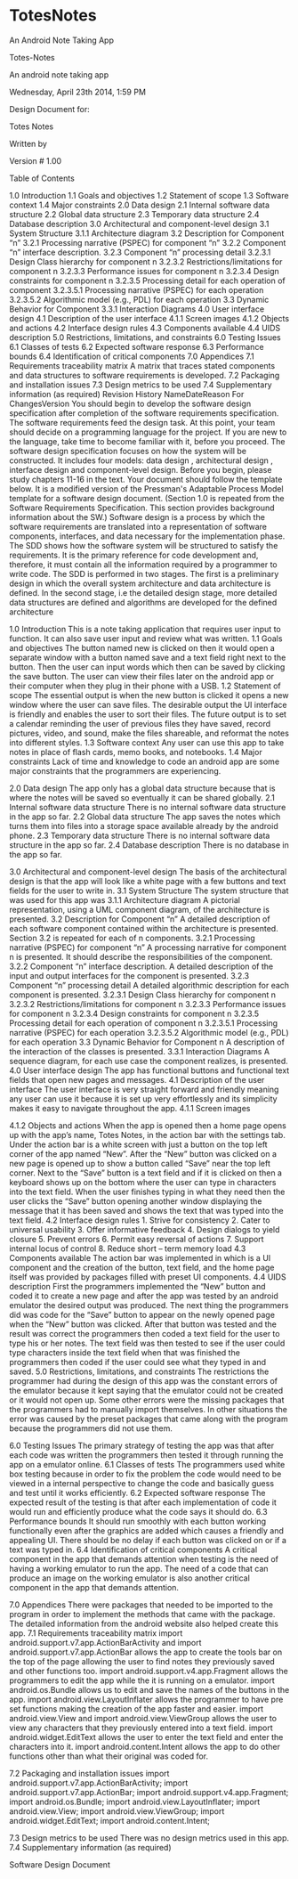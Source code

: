 TotesNotes
==========

An Android Note Taking App

Totes-Notes

An android note taking app

Wednesday, April 23th 2014, 1:59 PM

Design Document for:

Totes Notes

Written by 

Version # 1.00


Table of Contents

1.0 Introduction
 1.1 Goals and objectives
 1.2 Statement of scope
 1.3 Software context
 1.4 Major constraints
 2.0 Data design
 2.1 Internal software data structure
 2.2 Global data structure
 2.3 Temporary data structure
 2.4 Database description
 3.0 Architectural and component-level design
 3.1 System Structure
 3.1.1 Architecture diagram
 3.2 Description for Component “n”
 3.2.1 Processing narrative (PSPEC) for component “n”
 3.2.2 Component “n” interface description.
 3.2.3 Component “n” processing detail
 3.2.3.1 Design Class hierarchy for component n
 3.2.3.2 Restrictions/limitations for component n
 3.2.3.3 Performance issues for component n
 3.2.3.4 Design constraints for component n
 3.2.3.5 Processing detail for each operation of component
 3.2.3.5.1 Processing narrative (PSPEC) for each operation
 3.2.3.5.2 Algorithmic model (e.g., PDL) for each operation 3.3 Dynamic Behavior for Component
 3.3.1 Interaction Diagrams
 4.0 User interface design
 4.1 Description of the user interface
 4.1.1 Screen images
 4.1.2 Objects and actions
 4.2 Interface design rules
 4.3 Components available
 4.4 UIDS description
 5.0 Restrictions, limitations, and constraints
 6.0 Testing Issues
 6.1 Classes of tests
 6.2 Expected software response
 6.3 Performance bounds
 6.4 Identification of critical components
 7.0 Appendices
 7.1 Requirements traceability matrix
 A matrix that traces stated components and data structures to software requirements is developed.
 7.2 Packaging and installation issues
 7.3 Design metrics to be used
 7.4 Supplementary information (as required)
 Revision History NameDateReason For ChangesVersion You should begin to develop the software design specification after completion of the software requirements specification. The software requirements feed the design task. At this point, your team should decide on a programming language for the project. If you are new to the language, take time to become familiar with it, before you proceed. The software design specification focuses on how the system will be constructed. It includes four models: data design , architectural design , interface design and component-level design. Before you begin, please study chapters 11-16 in the text. Your document should follow the template below. It is a modified version of the Pressman's Adaptable Process Model template for a software design document. (Section 1.0 is repeated from the Software Requirements Specification. This section provides background information about the SW.) Software design is a process by which the software requirements are translated into a representation of software components, interfaces, and data necessary for the implementation phase. The SDD shows how the software system will be structured to satisfy the requirements. It is the primary reference for code development and, therefore, it must contain all the information required by a programmer to write code. The SDD is performed in two stages. The first is a preliminary design in which the overall system architecture and data architecture is defined. In the second stage, i.e the detailed design stage, more detailed data structures are defined and algorithms are developed for the defined architecture

1.0 Introduction This is a note taking application that requires user input to function. It can also save user input and review what was written. 1.1 Goals and objectives The button named new is clicked on then it would open a separate window with a button named save and a text field right next to the button. Then the user can input words which then can be saved by clicking the save button. The user can view their files later on the android app or their computer when they plug in their phone with a USB. 1.2 Statement of scope The essential output is when the new button is clicked it opens a new window where the user can save files. The desirable output the UI interface is friendly and enables the user to sort their files. The future output is to set a calendar reminding the user of previous files they have saved, record pictures, video, and sound, make the files shareable, and reformat the notes into different styles. 1.3 Software context Any user can use this app to take notes in place of flash cards, memo books, and notebooks. 1.4 Major constraints Lack of time and knowledge to code an android app are some major constraints that the programmers are experiencing.

2.0 Data design The app only has a global data structure because that is where the notes will be saved so eventually it can be shared globally. 2.1 Internal software data structure There is no internal software data structure in the app so far. 2.2 Global data structure The app saves the notes which turns them into files into a storage space available already by the android phone. 2.3 Temporary data structure There is no internal software data structure in the app so far. 2.4 Database description There is no database in the app so far.

3.0 Architectural and component-level design The basis of the architectural design is that the app will look like a white page with a few buttons and text fields for the user to write in. 3.1 System Structure The system structure that was used for this app was 3.1.1 Architecture diagram A pictorial representation, using a UML component diagram, of the architecture is presented. 3.2 Description for Component “n” A detailed description of each software component contained within the architecture is presented. Section 3.2 is repeated for each of n components. 3.2.1 Processing narrative (PSPEC) for component “n” A processing narrative for component n is presented. It should describe the responsibilities of the component. 3.2.2 Component “n” interface description. A detailed description of the input and output interfaces for the component is presented. 3.2.3 Component “n” processing detail A detailed algorithmic description for each component is presented. 3.2.3.1 Design Class hierarchy for component n 3.2.3.2 Restrictions/limitations for component n 3.2.3.3 Performance issues for component n 3.2.3.4 Design constraints for component n 3.2.3.5 Processing detail for each operation of component n 3.2.3.5.1 Processing narrative (PSPEC) for each operation 3.2.3.5.2 Algorithmic model (e.g., PDL) for each operation 3.3 Dynamic Behavior for Component n A description of the interaction of the classes is presented. 3.3.1 Interaction Diagrams A sequence diagram, for each use case the component realizes, is presented. 4.0 User interface design The app has functional buttons and functional text fields that open new pages and messages. 4.1 Description of the user interface The user interface is very straight forward and friendly meaning any user can use it because it is set up very effortlessly and its simplicity makes it easy to navigate throughout the app. 4.1.1 Screen images

4.1.2 Objects and actions When the app is opened then a home page opens up with the app’s name, Totes Notes, in the action bar with the settings tab. Under the action bar is a white screen with just a button on the top left corner of the app named “New”. After the “New” button was clicked on a new page is opened up to show a button called “Save” near the top left corner. Next to the “Save” button is a text field and if it is clicked on then a keyboard shows up on the bottom where the user can type in characters into the text field. When the user finishes typing in what they need then the user clicks the “Save” button opening another window displaying the message that it has been saved and shows the text that was typed into the text field. 4.2 Interface design rules 1. Strive for consistency 2. Cater to universal usability 3. Offer informative feedback 4. Design dialogs to yield closure 5. Prevent errors 6. Permit easy reversal of actions 7. Support internal locus of control 8. Reduce short – term memory load 4.3 Components available The action bar was implemented in which is a UI component and the creation of the button, text field, and the home page itself was provided by packages filled with preset UI components. 4.4 UIDS description First the programmers implemented the “New” button and coded it to create a new page and after the app was tested by an android emulator the desired output was produced. The next thing the programmers did was code for the “Save” button to appear on the newly opened page when the “New” button was clicked. After that button was tested and the result was correct the programmers then coded a text field for the user to type his or her notes. The text field was then tested to see if the user could type characters inside the text field when that was finished the programmers then coded if the user could see what they typed in and saved. 5.0 Restrictions, limitations, and constraints The restrictions the programmer had during the design of this app was the constant errors of the emulator because it kept saying that the emulator could not be created or it would not open up. Some other errors were the missing packages that the programmers had to manually import themselves. In other situations the error was caused by the preset packages that came along with the program because the programmers did not use them.

6.0 Testing Issues The primary strategy of testing the app was that after each code was written the programmers then tested it through running the app on a emulator online. 6.1 Classes of tests The programmers used white box testing because in order to fix the problem the code would need to be viewed in a internal perspective to change the code and basically guess and test until it works efficiently. 6.2 Expected software response The expected result of the testing is that after each implementation of code it would run and efficiently produce what the code says it should do. 6.3 Performance bounds It should run smoothly with each button working functionally even after the graphics are added which causes a friendly and appealing UI. There should be no delay if each button was clicked on or if a text was typed in. 6.4 Identification of critical components A critical component in the app that demands attention when testing is the need of having a working emulator to run the app. The need of a code that can produce an image on the working emulator is also another critical component in the app that demands attention.

7.0 Appendices There were packages that needed to be imported to the program in order to implement the methods that came with the package. The detailed information from the android website also helped create this app. 7.1 Requirements traceability matrix import android.support.v7.app.ActionBarActivity and import android.support.v7.app.ActionBar allows the app to create the tools bar on the top of the page allowing the user to find notes they previously saved and other functions too. import android.support.v4.app.Fragment allows the programmers to edit the app while the it is running on a emulator. import android.os.Bundle allows us to edit and save the names of the buttons in the app. import android.view.LayoutInflater allows the programmer to have pre set functions making the creation of the app faster and easier. import android.view.View and import android.view.ViewGroup allows the user to view any characters that they previously entered into a text field. import android.widget.EditText allows the user to enter the text field and enter the characters into it. import android.content.Intent allows the app to do other functions other than what their original was coded for.

7.2 Packaging and installation issues import android.support.v7.app.ActionBarActivity; import android.support.v7.app.ActionBar; import android.support.v4.app.Fragment; import android.os.Bundle; import android.view.LayoutInflater; import android.view.View; import android.view.ViewGroup; import android.widget.EditText; import android.content.Intent;

7.3 Design metrics to be used There was no design metrics used in this app. 7.4 Supplementary information (as required)

Software Design Document
